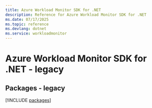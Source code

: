 ```yaml
---
title: Azure Workload Monitor SDK for .NET
description: Reference for Azure Workload Monitor SDK for .NET
ms.date: 07/17/2025
ms.topic: reference
ms.devlang: dotnet
ms.service: workloadmonitor
---
```

# Azure Workload Monitor SDK for .NET - legacy
## Packages - legacy
[!INCLUDE [packages](workload-monitor-index.md)]